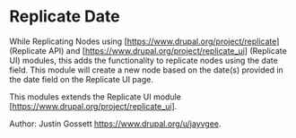 # Replicate Date


While Replicating Nodes using
[https://www.drupal.org/project/replicate] (Replicate API) and
[https://www.drupal.org/project/replicate_ui] (Replicate UI) modules,
this adds the functionality to replicate nodes using the date field.
This module will create a new node based on the date(s) provided in the
date field on the Replicate UI page.

This modules extends the Replicate UI module
[https://www.drupal.org/project/replicate_ui].

Author: Justin Gossett <https://www.drupal.org/u/jayvgee>.
